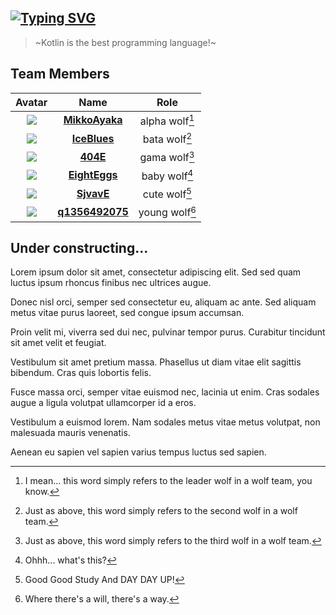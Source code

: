 ## [![Typing SVG](https://readme-typing-svg.herokuapp.com/?font=Roboto+Mono&size=32&width=400&color=FFC2F9E5&duration=3333&lines=WolfLink+DevTeam)](https://git.io/typing-svg)

> ~Kotlin is the best programming language!~


## Team Members

|Avatar|Name|Role|
|:----:|:----:|:----:|
|![](https://avatars.githubusercontent.com/u/77883323?s=80&v=4)|[**MikkoAyaka**](https://github.com/MikkoAyaka)|alpha wolf[^1]|
|![](https://avatars.githubusercontent.com/u/24807179?s=80&v=4)|[**IceBlues**](https://github.com/IceBlues)|bata wolf[^2]|
|![](https://avatars.githubusercontent.com/u/58851040?s=80&v=4)|[**404E**](https://github.com/4o4E)|gama wolf[^3]|
|![](https://avatars.githubusercontent.com/u/72812416?s=80&v=4)|[**EightEggs**](https://github.com/EightEggs)|baby wolf[^4]|
|![](https://avatars.githubusercontent.com/u/125980738?s=80&v=4)|[**SjvavE**](https://github.com/SjvavE)|cute wolf[^5]|
|![](https://avatars.githubusercontent.com/u/114559286?s=80&v=4)|[**q1356492075**](https://github.com/q1356492075)|young wolf[^6]|


## Under constructing...
Lorem ipsum dolor sit amet, consectetur adipiscing elit. Sed sed quam luctus ipsum rhoncus finibus nec ultrices augue.

Donec nisl orci, semper sed consectetur eu, aliquam ac ante. Sed aliquam metus vitae purus laoreet, sed congue ipsum accumsan.

Proin velit mi, viverra sed dui nec, pulvinar tempor purus. Curabitur tincidunt sit amet velit et feugiat.

Vestibulum sit amet pretium massa. Phasellus ut diam vitae elit sagittis bibendum. Cras quis lobortis felis.

Fusce massa orci, semper vitae euismod nec, lacinia ut enim. Cras sodales augue a ligula volutpat ullamcorper id a eros.

Vestibulum a euismod lorem. Nam sodales metus vitae metus volutpat, non malesuada mauris venenatis.

Aenean eu sapien vel sapien varius tempus luctus sed sapien.


[^1]: I mean... this word simply refers to the leader wolf in a wolf team, you know.
[^2]: Just as above, this word simply refers to the second wolf in a wolf team.
[^3]: Just as above, this word simply refers to the third wolf in a wolf team.
[^4]: Ohhh... what's this?
[^5]: Good Good Study And DAY DAY UP!
[^6]: Where there's a will, there's a way.
